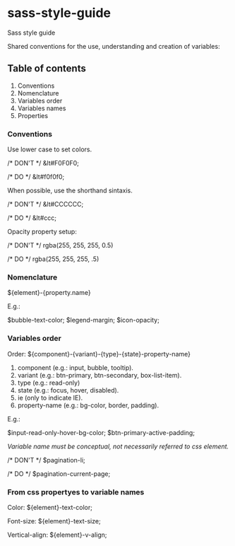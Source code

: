 sass-style-guide
================

Sass style guide

Shared conventions for the use, understanding and creation of variables:

## Table of contents

1. Conventions
2. Nomenclature
3. Variables order
4. Variables names
5. Properties

### Conventions

Use lower case to set colors.

/* DON'T */
&lt#F0F0F0;

/* DO */
&lt#f0f0f0;

When possible, use the shorthand sintaxis.

/* DON'T */
&lt#CCCCCC;

/* DO */
&lt#ccc;

Opacity property setup:

/* DON'T */
rgba(255, 255, 255, 0.5)

/* DO */
rgba(255, 255, 255, .5)

### Nomenclature

${element}-{property.name}

E.g.:

$bubble-text-color;
$legend-margin;
$icon-opacity;

### Variables order

Order: ${component}-{variant}-{type}-{state}-property-name}

1. component (e.g.: input, bubble, tooltip).
2. variant (e.g.: btn-primary, btn-secondary, box-list-item).
3. type (e.g.: read-only)
4. state (e.g.: focus, hover, disabled).
5. ie (only to indicate IE).
6. property-name (e.g.: bg-color, border, padding).

E.g.:

$input-read-only-hover-bg-color;
$btn-primary-active-padding;

*Variable name must be conceptual, not necessarily referred to css element.*

/* DON'T */
$pagination-li;

/* DO */
$pagination-current-page;

### From css propertyes to variable names

Color: ${element}-text-color;

Font-size: ${element}-text-size;

Vertical-align: ${element}-v-align;
